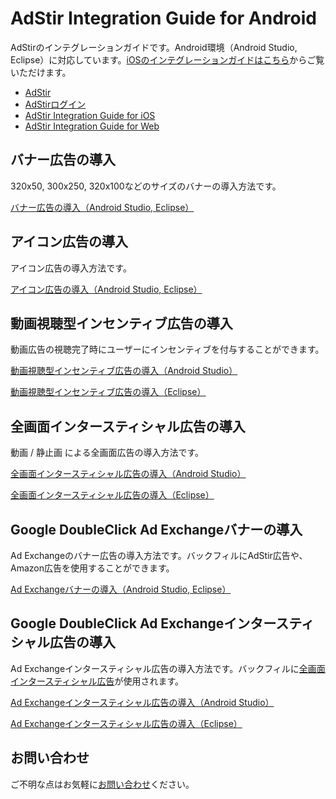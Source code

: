# AdStir Integration Guide for Android

AdStirのインテグレーションガイドです。Android環境（Android Studio, Eclipse）に対応しています。[iOSのインテグレーションガイドはこちら](https://github.com/united-adstir/AdStir-Integration-Guide-iOS/ "iOSのインテグレーションガイド")からご覧いただけます。

* [AdStir](https://ja.ad-stir.com/ "AdStir")
* [AdStirログイン](https://ja.ad-stir.com/login "AdStirログイン")
* [AdStir Integration Guide for iOS](https://github.com/united-adstir/AdStir-Integration-Guide-iOS/ "AdStir Integration Guide for iOS")
* [AdStir Integration Guide for Web](https://github.com/united-adstir/AdStir-Integration-Guide-Web/ "AdStir Integration Guide for Web")


## バナー広告の導入

320x50, 300x250, 320x100などのサイズのバナーの導入方法です。

[バナー広告の導入（Android Studio, Eclipse）](https://github.com/united-adstir/AdStir-Integration-Guide-Android/wiki/%E3%82%B9%E3%83%9E%E3%83%BC%E3%83%88%E3%83%95%E3%82%A9%E3%83%B3%E3%83%90%E3%83%8A%E3%83%BC%E5%BA%83%E5%91%8A%E3%81%AE%E5%B0%8E%E5%85%A5 "バナー広告の導入")

## アイコン広告の導入

アイコン広告の導入方法です。

[アイコン広告の導入（Android Studio, Eclipse）](https://github.com/united-adstir/AdStir-Integration-Guide-Android/wiki/%E3%82%A2%E3%82%A4%E3%82%B3%E3%83%B3%E5%BA%83%E5%91%8A%E3%81%AE%E5%B0%8E%E5%85%A5 "アイコン広告の導入")

## 動画視聴型インセンティブ広告の導入

動画広告の視聴完了時にユーザーにインセンティブを付与することができます。

[動画視聴型インセンティブ広告の導入（Android Studio）](https://github.com/united-adstir/AdStir-Integration-Guide-Android/wiki/Android%E3%82%A2%E3%83%97%E3%83%AA%E3%81%B8%E3%81%AE%E5%8B%95%E7%94%BB%E8%A6%96%E8%81%B4%E5%9E%8B%E3%82%A4%E3%83%B3%E3%82%BB%E3%83%B3%E3%83%86%E3%82%A3%E3%83%96%E5%BA%83%E5%91%8A%E3%81%AE%E5%B0%8E%E5%85%A5%EF%BC%88Android-Studio%EF%BC%89 "動画視聴型インセンティブ広告の導入（Android Studio）")

[動画視聴型インセンティブ広告の導入（Eclipse）](https://github.com/united-adstir/AdStir-Integration-Guide-Android/wiki/Android%E3%82%A2%E3%83%97%E3%83%AA%E3%81%B8%E3%81%AE%E5%8B%95%E7%94%BB%E8%A6%96%E8%81%B4%E5%9E%8B%E3%82%A4%E3%83%B3%E3%82%BB%E3%83%B3%E3%83%86%E3%82%A3%E3%83%96%E5%BA%83%E5%91%8A%E3%81%AE%E5%B0%8E%E5%85%A5%EF%BC%88Eclipse%EF%BC%89 "動画視聴型インセンティブ広告の導入（Eclipse）")

## 全画面インタースティシャル広告の導入

動画 / 静止画 による全画面広告の導入方法です。

[全画面インタースティシャル広告の導入（Android Studio）](https://github.com/united-adstir/AdStir-Integration-Guide-Android/wiki/Android%E3%82%A2%E3%83%97%E3%83%AA%E3%81%B8%E3%81%AE%E5%85%A8%E7%94%BB%E9%9D%A2%E3%82%A4%E3%83%B3%E3%82%BF%E3%83%BC%E3%82%B9%E3%83%86%E3%82%A3%E3%82%B7%E3%83%A3%E3%83%AB%E5%BA%83%E5%91%8A%E3%81%AE%E5%B0%8E%E5%85%A5%EF%BC%88Android-Studio%EF%BC%89 "Androidアプリへの全画面インタースティシャル広告の導入（Android Studio）")

[全画面インタースティシャル広告の導入（Eclipse）](https://github.com/united-adstir/AdStir-Integration-Guide-Android/wiki/Android%E3%82%A2%E3%83%97%E3%83%AA%E3%81%B8%E3%81%AE%E5%85%A8%E7%94%BB%E9%9D%A2%E3%82%A4%E3%83%B3%E3%82%BF%E3%83%BC%E3%82%B9%E3%83%86%E3%82%A3%E3%82%B7%E3%83%A3%E3%83%AB%E5%BA%83%E5%91%8A%E3%81%AE%E5%B0%8E%E5%85%A5%EF%BC%88Eclipse%EF%BC%89 "全画面インタースティシャル広告の導入（Eclipse）")

## Google DoubleClick Ad Exchangeバナーの導入

Ad Exchangeのバナー広告の導入方法です。バックフィルにAdStir広告や、Amazon広告を使用することができます。

[Ad Exchangeバナーの導入（Android Studio, Eclipse）](https://github.com/united-adstir/AdStir-Integration-Guide-Android/wiki/Ad-Exchange-%E3%82%A2%E3%83%97%E3%83%AA%E5%86%85%E5%BA%83%E5%91%8A%E3%81%AE%E5%B0%8E%E5%85%A5 "Ad Exchangeバナーの導入")

## Google DoubleClick Ad Exchangeインタースティシャル広告の導入

Ad Exchangeインタースティシャル広告の導入方法です。バックフィルに[全画面インタースティシャル広告](#全画面インタースティシャル広告の導入)が使用されます。

[Ad Exchangeインタースティシャル広告の導入（Android Studio）](https://github.com/united-adstir/AdStir-Integration-Guide-Android/wiki/Android%E3%82%A2%E3%83%97%E3%83%AA%E3%81%B8%E3%81%AE%E5%85%A8%E7%94%BB%E9%9D%A2%E3%82%A4%E3%83%B3%E3%82%BF%E3%83%BC%E3%82%B9%E3%83%86%E3%82%A3%E3%82%B7%E3%83%A3%E3%83%AB%E5%BA%83%E5%91%8A%E3%81%AE%E5%B0%8E%E5%85%A5%EF%BC%88Android-Studio%EF%BC%89 "Ad Exchangeインタースティシャル広告の導入（Android Studio）")

[Ad Exchangeインタースティシャル広告の導入（Eclipse）](https://github.com/united-adstir/AdStir-Integration-Guide-Android/wiki/Android%E3%82%A2%E3%83%97%E3%83%AA%E3%81%B8%E3%81%AEAdExchange%E3%82%A4%E3%83%B3%E3%82%BF%E3%83%BC%E3%82%B9%E3%83%86%E3%82%A3%E3%82%B7%E3%83%A3%E3%83%AB%E5%BA%83%E5%91%8A%E3%81%AE%E5%B0%8E%E5%85%A5%EF%BC%88Eclipse%EF%BC%89 "Ad Exchangeインタースティシャル広告の導入（Eclipse）")

## お問い合わせ

ご不明な点はお気軽に[お問い合わせ](https://ja.ad-stir.com/contact "お問い合わせ")ください。

